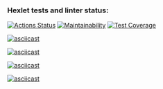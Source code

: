 ### Hexlet tests and linter status:
[![Actions Status](https://github.com/Mamokor/frontend-project-46/workflows/hexlet-check/badge.svg)](https://github.com/Mamokor/frontend-project-46/actions)
[![Maintainability](https://api.codeclimate.com/v1/badges/4b1d73e32a0f84e13efd/maintainability)](https://codeclimate.com/github/Mamokor/frontend-project-46/maintainability)
[![Test Coverage](https://api.codeclimate.com/v1/badges/4b1d73e32a0f84e13efd/test_coverage)](https://codeclimate.com/github/Mamokor/frontend-project-46/test_coverage)

[![asciicast](https://asciinema.org/a/eexGmhVyVxqRA7IiP5wSwkGFN.svg)](https://asciinema.org/a/eexGmhVyVxqRA7IiP5wSwkGFN)

[![asciicast](https://asciinema.org/a/YPPzWlVl2BiP387Q4lfifhwBE.svg)](https://asciinema.org/a/YPPzWlVl2BiP387Q4lfifhwBE)

[![asciicast](https://asciinema.org/a/ZwbU3wDZlhx0duy7XHP3BqMwU.svg)](https://asciinema.org/a/ZwbU3wDZlhx0duy7XHP3BqMwU)

[![asciicast](https://asciinema.org/a/sw9Z0gkubTSVPSooMFAWpl0AV.svg)](https://asciinema.org/a/sw9Z0gkubTSVPSooMFAWpl0AV)
